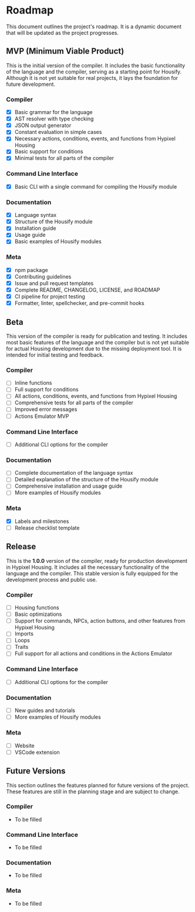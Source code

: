 # Roadmap

This document outlines the project's roadmap. It is a dynamic document that will be updated as the project progresses.

## MVP (Minimum Viable Product)

This is the initial version of the compiler. It includes the basic functionality of the language and the compiler, serving as a starting point for Housify. Although it is not yet suitable for real projects, it lays the foundation for future development.

### Compiler

-   [x] Basic grammar for the language
-   [x] AST resolver with type checking
-   [x] JSON output generator
-   [x] Constant evaluation in simple cases
-   [x] Necessary actions, conditions, events, and functions from Hypixel Housing
-   [x] Basic support for conditions
-   [x] Minimal tests for all parts of the compiler

### Command Line Interface

-   [x] Basic CLI with a single command for compiling the Housify module

### Documentation

-   [x] Language syntax
-   [x] Structure of the Housify module
-   [x] Installation guide
-   [x] Usage guide
-   [x] Basic examples of Housify modules

### Meta

-   [x] npm package
-   [x] Contributing guidelines
-   [x] Issue and pull request templates
-   [x] Complete README, CHANGELOG, LICENSE, and ROADMAP
-   [x] CI pipeline for project testing
-   [x] Formatter, linter, spellchecker, and pre-commit hooks

## Beta

This version of the compiler is ready for publication and testing. It includes most basic features of the language and the compiler but is not yet suitable for actual Housing development due to the missing deployment tool. It is intended for initial testing and feedback.

### Compiler

-   [ ] Inline functions
-   [ ] Full support for conditions
-   [ ] All actions, conditions, events, and functions from Hypixel Housing
-   [ ] Comprehensive tests for all parts of the compiler
-   [ ] Improved error messages
-   [ ] Actions Emulator MVP

### Command Line Interface

-   [ ] Additional CLI options for the compiler

### Documentation

-   [ ] Complete documentation of the language syntax
-   [ ] Detailed explanation of the structure of the Housify module
-   [ ] Comprehensive installation and usage guide
-   [ ] More examples of Housify modules

### Meta

-   [x] Labels and milestones
-   [ ] Release checklist template

## Release

This is the **1.0.0** version of the compiler, ready for production development in Hypixel Housing. It includes all the necessary functionality of the language and the compiler. This stable version is fully equipped for the development process and public use.

### Compiler

-   [ ] Housing functions
-   [ ] Basic optimizations
-   [ ] Support for commands, NPCs, action buttons, and other features from Hypixel Housing
-   [ ] Imports
-   [ ] Loops
-   [ ] Traits
-   [ ] Full support for all actions and conditions in the Actions Emulator

### Command Line Interface

-   [ ] Additional CLI options for the compiler

### Documentation

-   [ ] New guides and tutorials
-   [ ] More examples of Housify modules

### Meta

-   [ ] Website
-   [ ] VSCode extension

## Future Versions

This section outlines the features planned for future versions of the project. These features are still in the planning stage and are subject to change.

### Compiler

-   To be filled

### Command Line Interface

-   To be filled

### Documentation

-   To be filled

### Meta

-   To be filled

